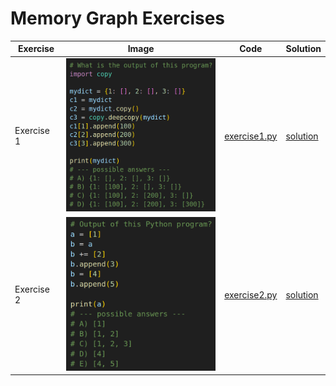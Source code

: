 # Memory Graph Exercises

| Exercise | Image | Code | Solution |
|----------|-------|------|----------|
| Exercise 1 | <a href="exercise1.png"><img src="exercise1.png" width="250"></a> | [exercise1.py](exercise1.py) | [solution](exercise1.gif) |
| Exercise 2 | <a href="exercise2.png"><img src="exercise2.png" width="250"></a> | [exercise2.py](exercise2.py) | [solution](exercise2.gif) |
